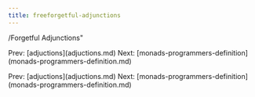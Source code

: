 ```yaml
---
title: freeforgetful-adjunctions
---
```


/Forgetful Adjunctions\"

Prev: \[adjuctions](adjuctions.md) Next:
\[monads-programmers-definition](monads-programmers-definition.md)

Prev: \[adjuctions](adjuctions.md) Next:
\[monads-programmers-definition](monads-programmers-definition.md)
